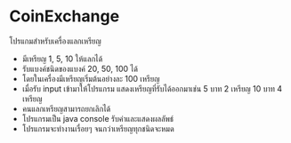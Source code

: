 # CoinExchange

โปรแกมสำหรับเครื่องแลกเหรียญ 
- มีเหรียญ 1, 5, 10 ให้แลกได้
- รับแบงค์ชนิดของแบงค์ 20, 50, 100 ได้
- โดยในเครื่องมีเหรียญเริ่มต้นอย่างละ 100 เหรียญ
- เมื่อรับ input เข้ามาให้โปรแกรม แสดงเหรียญที่รับได้ออกมาเช่น 5 บาท 2 เหรียญ 10 บาท 4 เหรียญ
- คนแลกเหรียญสามารถยกเลิกได้
- โปรแกรมเป็น java console รับค่าและแสดงผลลัพธ์
- โปรแกรมจะทำงานเรื่อยๆ จนกว่าเหรียญทุกชนิดจะหมด
